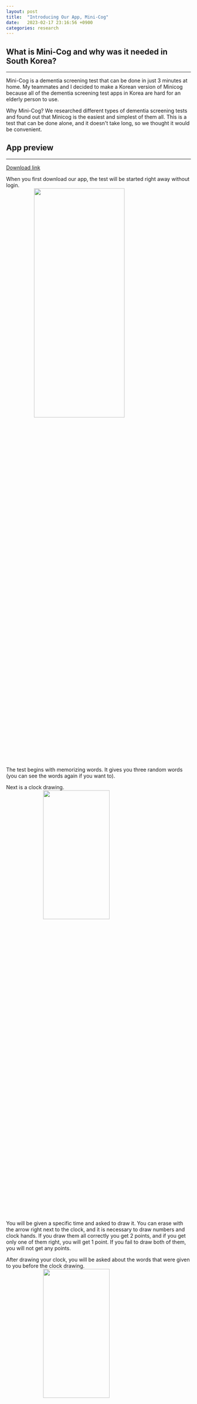 ```yaml
---
layout: post
title:  "Introducing Our App, Mini-Cog"
date:   2023-02-17 23:16:56 +0900
categories: research
---
```


## What is Mini-Cog and why was it needed in South Korea?

---

Mini-Cog is a dementia screening test that can be done in just 3 minutes at home. My teammates and I decided to make a Korean version of Minicog because all of the dementia screening test apps in Korea are hard for an elderly person to use.

Why Mini-Cog?
We researched different types of dementia screening tests and found out that Minicog is the easiest and simplest of them all. This is a test that can be done alone, and it doesn't take long, so we thought it would be convenient.

## App preview

---

[Download link](https://play.google.com/store/apps/details?id=com.tresfellas.minicog&hl=en-KR)

When you first download our app, the test will be started right away without login.
<img src="https://res.cloudinary.com/dmnzhq3ax/image/upload/v1676695427/KakaoTalk_Photo_2023-02-18-11-20-55_021_maulql.jpg"  width="70%" height="40%" style="display: block; margin: 0 auto">

The test begins with memorizing words. It gives you three random words (you can see the words again if you want to).

Next is a clock drawing.
<img src="https://res.cloudinary.com/dmnzhq3ax/image/upload/v1676695605/KakaoTalk_Photo_2023-02-18-11-20-55_020_jbenet.jpg"  width="60%" height="30%" style="display: block; margin: 0 auto">
You will be given a specific time and asked to draw it. You can erase with the arrow right next to the clock, and it is necessary to draw numbers and clock hands. If you draw them all correctly you get 2 points, and if you get only one of them right, you will get 1 point. If you fail to draw both of them, you will not get any points.

After drawing your clock, you will be asked about the words that were given to you before the clock drawing.
<img src="https://res.cloudinary.com/dmnzhq3ax/image/upload/v1676699102/KakaoTalk_Photo_2023-02-18-11-20-55_009_cekhcy.jpg"  width="60%" height="30%" style="display: block; margin: 0 auto">
Each word will give you one point if you get it right (order doesn't matter).

Now your test is finished. Based on the accuracy, our app will score your answer and show you the result.
<img src="https://res.cloudinary.com/dmnzhq3ax/image/upload/v1676699304/KakaoTalk_Photo_2023-02-18-11-20-55_007_ke4apa.jpg"  width="60%" height="30%" style="display: block; margin: 0 auto">
If you get 4 or 5 out of 5, you are less likely to have dementia; if you get 3 out of 5, taking a cognitive assessment is recommended; and if you get 0 to 2 out of 5, you are likely to have dementia.
